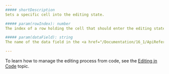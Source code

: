 ```yaml
---
##### shortDescription
Sets a specific cell into the editing state.

##### param(rowIndex): number
The index of a row holding the cell that should enter the editing state.

##### param(dataField): string
The name of the data field in the <a href="/Documentation/16_1/ApiReference/UI_Widgets/dxDataGrid/Configuration/#dataSource">dataSource</a>.

---
```

To learn how to manage the editing process from code, see the [Editing in Code](/concepts/10%20UI%20Widgets/70%20Data%20Grid/070%20Data%20Editing/30%20Editing%20in%20Code.md '/Documentation/Guide/UI_Widgets/Data_Grid/Data_Editing/#Editing_in_Code') topic.